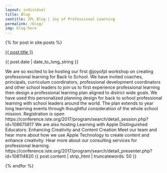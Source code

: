 ```yaml
---
layout: individual
title: Blog
seotitle: JPL Blog | Joy of Professional Learning
permalink: /blog/
img: blog-hero
---
```


{% for post in site.posts %}
<div class="post-area">
  <a href="{{ post.url | prepend: site.baseurl }}" class="bold">{{ post.title }}</a>
  <p class="post-date">{{ post.date | date_to_long_string }}</p>
  <p>We are so excited to be hosting our first @joyofpl workshop on creating professional learning for Back to School. We have invited coaches, principals, curriculum coordinators, professional development coordinators and other school leaders to join us to first experience professional learning  then design a professional learning plan aligned to district wide goals. We have used this personalized planning design for back to school professional learning with school leaders around the world. The plan extends to year long learning events through thoughtful consideration of the whole school mission. 
Registration is open
https://conference.iste.org/2017/program/search/detail_session.php?id=108675817
We are also hosting  Learning with Apple Distinguished Educators: Enhancing Creativity and Content Creation Meet our team and hear more about how we use Apple Technology to create content and enhance creativity. Hear more about our consulting services for professional learning. 
https://conference.iste.org/2017/program/search/detail_presenter.php?id=108114820
    {{ post.content | strip_html | truncatewords: 50 }}
  </p>
</div>
{% endfor %}
